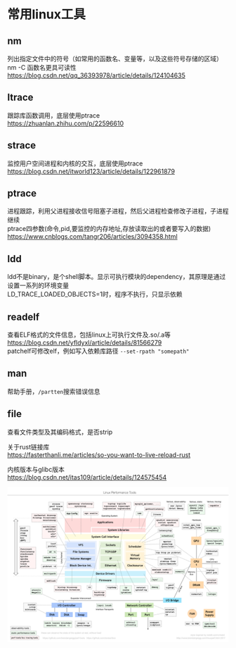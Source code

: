# 常用linux工具
## nm
列出指定文件中的符号（如常用的函数名、变量等，以及这些符号存储的区域）  
nm -C 函数名更具可读性  
https://blog.csdn.net/qq_36393978/article/details/124104635

## ltrace
跟踪库函数调用，底层使用ptrace  
https://zhuanlan.zhihu.com/p/22596610

## strace
监控用户空间进程和内核的交互，底层使用ptrace  
https://blog.csdn.net/itworld123/article/details/122961879

## ptrace
进程跟踪，利用父进程接收信号阻塞子进程，然后父进程检查修改子进程，子进程继续  
ptrace四参数(命令,pid,要监控的内存地址,存放读取出的或者要写入的数据)  
https://www.cnblogs.com/tangr206/articles/3094358.html

## ldd
ldd不是binary，是个shell脚本。显示可执行模块的dependency，其原理是通过设置一系列的环境变量  
LD_TRACE_LOADED_OBJECTS=1时，程序不执行，只显示依赖

## readelf
查看ELF格式的文件信息，包括linux上可执行文件及.so/.a等  
https://blog.csdn.net/yfldyxl/article/details/81566279  
patchelf可修改elf，例如写入依赖库路径 `--set-rpath "somepath"`

## man
帮助手册，`/partten`搜索错误信息

## file
查看文件类型及其编码格式，是否strip

关于rust链接库  
https://fasterthanli.me/articles/so-you-want-to-live-reload-rust

内核版本与glibc版本  
https://blog.csdn.net/itas109/article/details/124575454
  
![Alt text](../imgs/linux_tools.png)